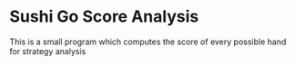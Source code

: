 # Sushi Go Score Analysis

This is a small program which computes the score of every possible hand for strategy analysis
